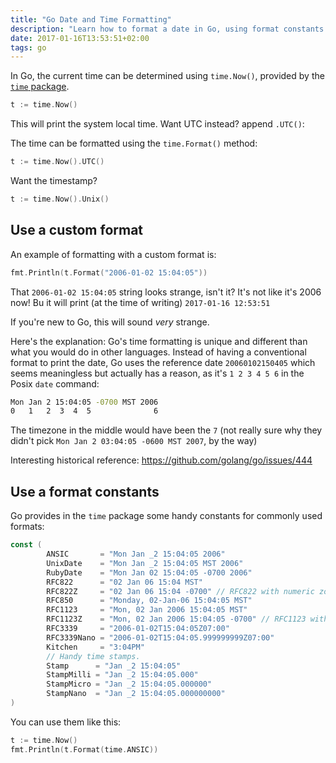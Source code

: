 ```yaml
---
title: "Go Date and Time Formatting"
description: "Learn how to format a date in Go, using format constants or a custom format"
date: 2017-01-16T13:53:51+02:00
tags: go
---
```


In Go, the current time can be determined using `time.Now()`, provided by the [`time` package](https://golang.org/pkg/time).

```go
t := time.Now()
```

This will print the system local time. Want UTC instead? append `.UTC()`:

The time can be formatted using the `time.Format()` method:

```go
t := time.Now().UTC()
```

Want the timestamp?

```go
t := time.Now().Unix()
```

## Use a custom format

An example of formatting with a custom format is:

```go
fmt.Println(t.Format("2006-01-02 15:04:05"))
```

That `2006-01-02 15:04:05` string looks strange, isn't it? It's not like it's 2006 now! Bu it will print (at the time of writing) `2017-01-16 12:53:51`

If you're new to Go, this will sound _very_ strange.

Here's the explanation: Go's time formatting is unique and different than what you would do in other languages. Instead of having a conventional format to print the date, Go uses the reference date `20060102150405` which seems meaningless but actually has a reason, as it's `1 2 3 4 5 6` in the Posix `date` command:

```sh
Mon Jan 2 15:04:05 -0700 MST 2006
0   1   2  3  4  5              6
```

The timezone in the middle would have been the `7` (not really sure why they didn't pick `Mon Jan 2 03:04:05 -0600 MST 2007`, by the way)

Interesting historical reference: https://github.com/golang/go/issues/444

## Use a format constants

Go provides in the `time` package some handy constants for commonly used formats:

```go
const (
        ANSIC       = "Mon Jan _2 15:04:05 2006"
        UnixDate    = "Mon Jan _2 15:04:05 MST 2006"
        RubyDate    = "Mon Jan 02 15:04:05 -0700 2006"
        RFC822      = "02 Jan 06 15:04 MST"
        RFC822Z     = "02 Jan 06 15:04 -0700" // RFC822 with numeric zone
        RFC850      = "Monday, 02-Jan-06 15:04:05 MST"
        RFC1123     = "Mon, 02 Jan 2006 15:04:05 MST"
        RFC1123Z    = "Mon, 02 Jan 2006 15:04:05 -0700" // RFC1123 with numeric zone
        RFC3339     = "2006-01-02T15:04:05Z07:00"
        RFC3339Nano = "2006-01-02T15:04:05.999999999Z07:00"
        Kitchen     = "3:04PM"
        // Handy time stamps.
        Stamp      = "Jan _2 15:04:05"
        StampMilli = "Jan _2 15:04:05.000"
        StampMicro = "Jan _2 15:04:05.000000"
        StampNano  = "Jan _2 15:04:05.000000000"
)
```

You can use them like this:

```go
t := time.Now()
fmt.Println(t.Format(time.ANSIC))
```